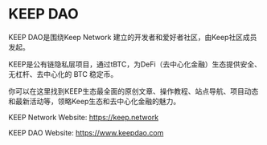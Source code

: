 # KEEP DAO
KEEP DAO是围绕Keep Network 建立的开发者和爱好者社区，由Keep社区成员发起。

KEEP是公有链隐私层项目，通过tBTC，为DeFi（去中心化金融）生态提供安全、无杠杆、去中心化的 BTC 稳定币。

你可以在这里找到KEEP生态最全面的原创文章、操作教程、站点导航、项目动态和最新活动等，领略Keep生态和去中心化金融的魅力。

KEEP Network Website: https://keep.network

KEEP DAO Website: https://www.keepdao.com
